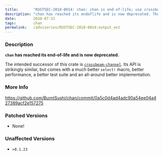 ```yaml
---
title:       "RUSTSEC-2018-0014: chan: chan is end-of-life; use crossbeam-channel instead"
description: "chan has reached its endoflife and is now deprecated. The intended successor of this crate is crossbeamchannelhttpsgithub.comcrossbeamrscrossbeamtreemastercrossbeamchannel. Its API is strikingly similar, but comes with a much better select macro, better performance, a better test suite and an allaround better implementation."
date:        2018-07-31
tags:        chan
permalink:   /advisories/RUSTSEC-2018-0014:output_ext
---
```


### Description

**`chan` has reached its end-of-life and is now deprecated.**

The intended successor of this crate is
[`crossbeam-channel`](https://github.com/crossbeam-rs/crossbeam/tree/master/crossbeam-channel).
Its API is strikingly similar, but comes with a much better `select!` macro,
better performance, a better test suite and an all-around better
implementation.

### More Info

<https://github.com/BurntSushi/chan/commit/0a5c0d4ad4adc90a54ee04a427389acf2e157275>

### Patched Versions

- None!


### Unaffected Versions

- `>0.1.23`
